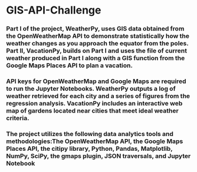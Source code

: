 # GIS-API-Challenge
### Part I of the project, WeatherPy, uses GIS data obtained from the OpenWeatherMap API to demonstrate statistically how the weather changes as you approach the equator from the poles. Part II, VacationPy, builds on Part I and uses the file of current weather produced in Part I along with a GIS function from the Google Maps Places API to plan a vacation.

### API keys for OpenWeatherMap and Google Maps are required to run the Jupyter Notebooks. WeatherPy outputs a log of weather retrieved for each city and a series of figures from the regression analysis. VacationPy includes an interactive web map of gardens located near cities that meet ideal weather criteria.

### The project utilizes the following data analytics tools and methodologies:The OpenWeatherMap API, the Google Maps Places API, the citipy library, Python, Pandas, Matplotlib, NumPy, SciPy, the gmaps plugin, JSON traversals, and Jupyter Notebook